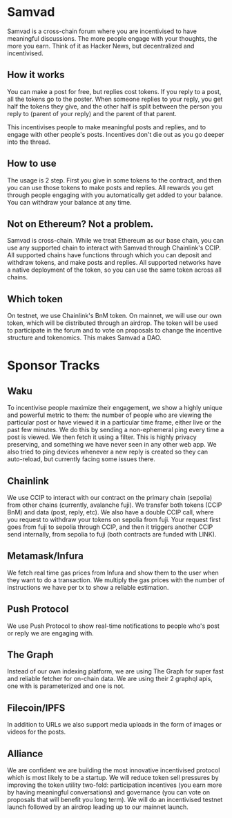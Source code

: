 # Samvad

Samvad is a cross-chain forum where you are incentivised to have meaningful discussions. The more people engage with your thoughts, the more you earn. Think of it as Hacker News, but decentralized and incentivised.

## How it works

You can make a post for free, but replies cost tokens. If you reply to a post, all the tokens go to the poster. When someone replies to your reply, you get half the tokens they give, and the other half is split between the person you reply to (parent of your reply) and the parent of that parent.

This incentivises people to make meaningful posts and replies, and to engage with other people's posts. Incentives don't die out as you go deeper into the thread.

## How to use

The usage is 2 step. First you give in some tokens to the contract, and then you can use those tokens to make posts and replies. All rewards you get through people engaging with you automatically get added to your balance. You can withdraw your balance at any time.

## Not on Ethereum? Not a problem.

Samvad is cross-chain. While we treat Ethereum as our base chain, you can use any supported chain to interact with Samvad through Chainlink's CCIP. All supported chains have functions through which you can deposit and withdraw tokens, and make posts and replies. All supported networks have a native deployment of the token, so you can use the same token across all chains.

## Which token

On testnet, we use Chainlink's BnM token. On mainnet, we will use our own token, which will be distributed through an airdrop. The token will be used to participate in the forum and to vote on proposals to change the incentive structure and tokenomics. This makes Samvad a DAO.

# Sponsor Tracks
## Waku
To incentivise people maximize their engagement, we show a highly unique and powerful metric to them: the number of people who are viewing the particular post or have viewed it in a particular time frame, either live or the past few minutes. We do this by sending a non-ephemeral ping every time a post is viewed. We then fetch it using a filter. This is highly privacy preserving, and something we have never seen in any other web app. We also tried to ping devices whenever a new reply is created so they can auto-reload, but currently facing some issues there.
## Chainlink
We use CCIP to interact with our contract on the primary chain (sepolia) from other chains (currently, avalanche fuji). We transfer both tokens (CCIP BnM) and data (post, reply, etc). We also have a double CCIP call, where you request to withdraw your tokens on sepolia from fuji. Your request first goes from fuji to sepolia through CCIP, and then it triggers another CCIP send internally, from sepolia to fuji (both contracts are funded with LINK).
## Metamask/Infura
We fetch real time gas prices from Infura and show them to the user when they want to do a transaction. We multiply the gas prices with the number of instructions we have per tx to show a reliable estimation.
## Push Protocol
We use Push Protocol to show real-time notifications to people who's post or reply we are engaging with.
## The Graph
Instead of our own indexing platform, we are using The Graph for super fast and reliable fetcher for on-chain data. We are using their 2 graphql apis, one with is parameterized and one is not.
## Filecoin/IPFS
In addition to URLs we also support media uploads in the form of images or videos for the posts.
## Alliance
We are confident we are building the most innovative incentivised protocol which is most likely to be a startup. We will reduce token sell pressures by improving the token utility two-fold: participation incentives (you earn more by having meaningful conversations) and governance (you can vote on proposals that will benefit you long term). We will do an incentivised testnet launch followed by an airdrop leading up to our mainnet launch.